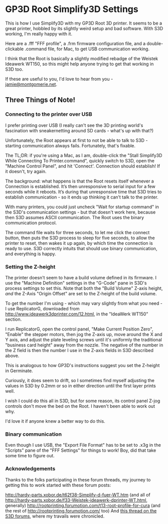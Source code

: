 # GP3D Root Simplify3D Settings

This is how I use Simplify3D with my GP3D Root 3D printer. It seems to be a great printer, hobbled by its slightly weird setup and bad software. With S3D working, I'm really happy with it.

Here are a .fff "FFF profile", a .frm firmware configuration file, and a double-clickable .command file, for Mac, to get USB communication working.

I think that the Root is basically a slightly modified rebadge of the Weistek Ideawerk WT150, so this might help anyone trying to get that working in S3D too.

If these are useful to you, I'd love to hear from you - jamie@montgomerie.net.

## Three Things of Note!

### Connecting to the printer over USB

I prefer printing over USB (I really can't see the 3D printing world's fascination with sneakernetting around SD cards - what's up with that?)

Unfortunately, the Root appears at first to not be able to talk to S3D - starting communication always fails. Fortunately, that's fixable.

The TL;DR: if you're using a Mac, as I am, double-click the "Stall Simplify3D While Connecting To Printer.command", quickly switch to S3D, open the "Machine Control Panel", and hit 'Connect'. Connection should establish! If it doesn't, try again.

The background: what happens is that the Root resets itself whenever a Connection is established. It’s then unresponsive to serial input for a few seconds while it reboots. It’s during that unresponsive time that S3D tries to establish communication - so it ends up thinking it can’t talk to the printer.

With many printers, you could just uncheck "Wait for startup command" in the S3D's communication settings - but that doesn't work here, because then S3D assumes ASCII communication. The Root uses the binary communication protocol.

The command file waits for three seconds, to let me click the connect button, then puts the S3D process to sleep for five seconds, to allow the printer to reset, then wakes it up again, by which time the connection is ready to use. S3D correctly intuits that should use binary communication, and everything is happy.


### Setting the Z-height

The printer doesn't seem to have a build volume defined in its firmware. I use the "Machine Definition" settings in the "G-Code" pane in S3D's process settings to set this. Note that both the "Build Volume" Z-axis height, _and_ the Z-Axis "Origin Offset" are set to the Z-height of the build volume.

To get the number I'm using - which may vary slightly from what you need - I use ReplicatorG, downloaded from http://www.ideawerk3dprinter.com/12.html, in the "IdeaWerk WT150" section. 

I run ReplicatorG, open the control panel, "Make Current Position Zero", "Enable" the stepper motors, then jog the Z-axis up, move around the X and Y axis, and adjust the plate leveling screws until it's uniformly the traditional "business card height" away from the nozzle. The negative of the number in the Z field is then the number I use in the Z-axis fields in S3D described above.

This is analogous to how GP3D's instructions suggest you set the Z-height in Germinate.

Curiously, it does seem to drift, so I sometimes find myself adjusting the values in S3D by 0.2mm or so in either direction until the first layer prints well.

I wish I could do this all in S3D, but for some reason, its control panel Z-jog controls don't move the bed on the Root. I haven't been able to work out why.

I'd love it if anyone knew a better way to do this.


### Binary communication

Even though I use USB, the "Export File Format" has to be set to .x3g in the "Scripts" pane of the "FFF Settings" for things to work! Boy, did that take some time to figure out.


### Acknowledgements

Thanks to the folks participating in these forum threads, my journey to getting this to work started with these forum posts:

http://hardy-parts.xobor.de/t62f38-Simplify-d-fuer-WT.htm (and all of http://hardy-parts.xobor.de/f33-Weistek-ideawerk-dprinter-WT.html, generally)
http://rootprinting.forumotion.com/t13-root-profile-for-cura (and the rest of http://rootprinting.forumotion.com/ too)
And [this thread on the S3D forums](https://forum.simplify3d.com/viewtopic.php?f=8&t=7023), where my travails were chronicled.


